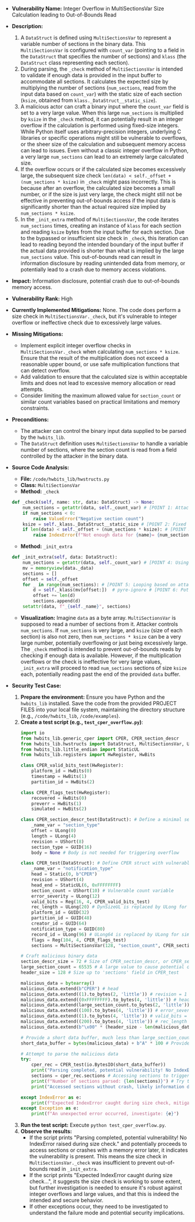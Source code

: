 - **Vulnerability Name:** Integer Overflow in MultiSectionsVar Size Calculation leading to Out-of-Bounds Read

- **Description:**
    1. A `DataStruct` is defined using `MultiSectionsVar` to represent a variable number of sections in the binary data. This `MultiSectionsVar` is configured with `count_var` (pointing to a field in the `DataStruct` that specifies the number of sections) and `klass` (the `DataStruct` class representing each section).
    2. During parsing, the `_check` method of `MultiSectionsVar` is intended to validate if enough data is provided in the input buffer to accommodate all sections. It calculates the expected size by multiplying the number of sections (`num_sections`, read from the input data based on `count_var`) with the static size of each section (`ksize`, obtained from `klass._DataStruct__static_size`).
    3. A malicious actor can craft a binary input where the `count_var` field is set to a very large value. When this large `num_sections` is multiplied by `ksize` in the `_check` method, it can potentially result in an integer overflow if the calculation is performed using fixed-size integers. While Python itself uses arbitrary-precision integers, underlying C libraries or specific operations might still be vulnerable to overflows, or the sheer size of the calculation and subsequent memory access can lead to issues. Even without a classic integer overflow in Python, a very large `num_sections` can lead to an extremely large calculated size.
    4. If the overflow occurs or if the calculated size becomes excessively large, the subsequent size check `len(data) < self._offset + (num_sections * ksize)` in `_check` might pass incorrectly. This is because after an overflow, the calculated size becomes a small number, or if the size is just very large, the check might still not be effective in preventing out-of-bounds access if the input data is significantly shorter than the actual required size implied by `num_sections * ksize`.
    5. In the `_init_extra` method of `MultiSectionsVar`, the code iterates `num_sections` times, creating an instance of `klass` for each section and reading `ksize` bytes from the input buffer for each section. Due to the bypassed or insufficient size check in `_check`, this iteration can lead to reading beyond the intended boundary of the input buffer if the actual data provided is shorter than what is implied by the large `num_sections` value. This out-of-bounds read can result in information disclosure by reading unintended data from memory, or potentially lead to a crash due to memory access violations.

- **Impact:** Information disclosure, potential crash due to out-of-bounds memory access.

- **Vulnerability Rank:** High

- **Currently Implemented Mitigations:** None. The code does perform a size check in `MultiSectionsVar._check`, but it's vulnerable to integer overflow or ineffective check due to excessively large values.

- **Missing Mitigations:**
    - Implement explicit integer overflow checks in `MultiSectionsVar._check` when calculating `num_sections * ksize`. Ensure that the result of the multiplication does not exceed a reasonable upper bound, or use safe multiplication functions that can detect overflow.
    - Add validation to ensure that the calculated size is within acceptable limits and does not lead to excessive memory allocation or read attempts.
    - Consider limiting the maximum allowed value for `section_count` or similar count variables based on practical limitations and memory constraints.

- **Preconditions:**
    - The attacker can control the binary input data supplied to be parsed by the `hwbits_lib`.
    - The `DataStruct` definition uses `MultiSectionsVar` to handle a variable number of sections, where the section count is read from a field controlled by the attacker in the binary data.

- **Source Code Analysis:**
    - **File:** `/code/hwbits_lib/hwstructs.py`
    - **Class:** `MultiSectionsVar`
    - **Method:** `_check`
    ```python
    def _check(self, name: str, data: DataStruct) -> None:
        num_sections = getattr(data, self._count_var) # [POINT 1: Attacker controlled section count]
        if num_sections < 0:
            raise ValueError("Negative section count")
        ksize = self._klass._DataStruct__static_size # [POINT 2: Fixed size of each section]
        if len(data) < self._offset + (num_sections * ksize): # [POINT 3: Potential Integer Overflow or ineffective check]
            raise IndexError(f"Not enough data for {name}= {num_sections} * {ksize}")
    ```
    - **Method:** `_init_extra`
    ```python
    def _init_extra(self, data: DataStruct):
        num_sections = getattr(data, self._count_var) # [POINT 4: Using attacker controlled section count]
        mv = memoryview(data._data)
        sections = []
        offset = self._offset
        for _ in range(num_sections): # [POINT 5: Looping based on attacker count]
            d = self._klass(mv[offset:])  # pyre-ignore # [POINT 6: Potential Out-of-Bounds Read in klass constructor]
            offset += len(d)
            sections.append(d)
        setattr(data, f"_{self._name}", sections)
    ```
    - **Visualization:**
      Imagine `data` as a byte array. `MultiSectionsVar` is supposed to read a number of sections from it.
      Attacker controls `num_sections`. If `num_sections` is very large, and `ksize` (size of each section) is also not zero, then `num_sections * ksize` can be a very large number, potentially overflowing or just being excessively large. The `_check` method is intended to prevent out-of-bounds reads by checking if enough data is available. However, if the multiplication overflows or the check is ineffective for very large values, `_init_extra` will proceed to read `num_sections` sections of size `ksize` each, potentially reading past the end of the provided `data` buffer.

- **Security Test Case:**
    1. **Prepare the environment:** Ensure you have Python and the `hwbits_lib` installed. Save the code from the provided PROJECT FILES into your local file system, maintaining the directory structure (e.g., `/code/hwbits_lib`, `/code/examples`).
    2. **Create a test script (e.g., `test_cper_overflow.py`)**:
       ```python
       import io
       from hwbits_lib.generic_cper import CPER, CPER_section_descr
       from hwbits_lib.hwstructs import DataStruct, MultiSectionsVar, ULong, UShort, Static, GUID, Reg
       from hwbits_lib.little_endian import StaticUL
       from hwbits_lib.registers import HwRegister, HwBits

       class CPER_valid_bits_test(HwRegister):
           platform_id = HwBits(0)
           timestamp = HwBits(1)
           partition_id = HwBits(2)

       class CPER_flags_test(HwRegister):
           recovered = HwBits(0)
           preverr = HwBits(1)
           simulated = HwBits(2)

       class CPER_section_descr_test(DataStruct): # Define a minimal section descriptor
           _name_var = "section_type"
           offset = ULong(0)
           length = ULong(4)
           revision = UShort(8)
           section_type = GUID(16)
           body = None # Body is not needed for triggering overflow

       class CPER_test(DataStruct): # Define CPER struct with vulnerable MultiSectionsVar
           _name_var = "notification_type"
           head = Static(0, b"CPER")
           revision = UShort(4)
           head_end = StaticUL(6, 0xFFFFFFFF)
           section_count = UShort(10) # Vulnerable count variable
           error_severity = ULong(12)
           valid_bits = Reg(16, 4, CPER_valid_bits_test)
           rec_length = ULong(20) # DynSizeUL is replaced by ULong for simplicity in test
           platform_id = GUID(32)
           partition_id = GUID(48)
           creator_id = GUID(64)
           notification_type = GUID(80)
           record_id = ULong(96) # ULong64 is replaced by ULong for simplicity in test
           flags = Reg(104, 4, CPER_flags_test)
           sections = MultiSectionsVar(128, "section_count", CPER_section_descr_test) # Vulnerable MultiSectionsVar

       # Craft malicious binary data
       section_descr_size = 72 # Size of CPER_section_descr, or CPER_section_descr_test
       large_section_count = 65535 # A large value to cause potential overflow
       header_size = 128 # Size up to 'sections' field in CPER_test

       malicious_data = bytearray()
       malicious_data.extend(b"CPER") # head
       malicious_data.extend((1).to_bytes(2, 'little')) # revision = 1
       malicious_data.extend((0xFFFFFFFF).to_bytes(4, 'little')) # head_end
       malicious_data.extend(large_section_count.to_bytes(2, 'little')) # section_count = large value
       malicious_data.extend((100).to_bytes(4, 'little')) # error_severity = 100
       malicious_data.extend((1).to_bytes(4, 'little')) # valid_bits = 1
       malicious_data.extend((200).to_bytes(4, 'little')) # rec_length = 200 (arbitrary, just to pass initial check)
       malicious_data.extend(b"\x00" * (header_size - len(malicious_data))) # Pad remaining header fields, keep it short for test

       # Provide a short data buffer, much less than large_section_count * section_descr_size
       short_data_buffer = bytes(malicious_data) + b"A" * 100 # Provide only 100 bytes after header

       # Attempt to parse the malicious data
       try:
           cper_rec = CPER_test(io.BytesIO(short_data_buffer))
           print("Parsing completed, potential vulnerability! No IndexError raised during size check.")
           sections = cper_rec.sections # Accessing sections to trigger potential out-of-bounds read in _init_extra
           print(f"Number of sections parsed: {len(sections)}") # Try to access parsed sections
           print("Accessed sections without crash, likely information disclosure or other issues.")

       except IndexError as e:
           print(f"Expected IndexError caught during size check, mitigation might be working (but check carefully): {e}")
       except Exception as e:
           print(f"An unexpected error occurred, investigate: {e}")

       ```
    3. **Run the test script:** Execute `python test_cper_overflow.py`.
    4. **Observe the results:**
       - If the script prints "Parsing completed, potential vulnerability! No IndexError raised during size check." and potentially proceeds to access sections or crashes with a memory error later, it indicates the vulnerability is present. This means the size check in `MultiSectionsVar._check` was insufficient to prevent out-of-bounds read in `_init_extra`.
       - If the script prints "Expected IndexError caught during size check...", it suggests the size check is working to some extent, but further investigation is needed to ensure it's robust against integer overflows and large values, and that this is indeed the intended and secure behavior.
       - If other exceptions occur, they need to be investigated to understand the failure mode and potential security implications.